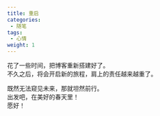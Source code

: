 ```yaml
---
title: 重启 
categories:
 - 随笔
tags:
 - 心情
weight: 1
---
```


花了一些时间，把博客重新搭建好了。  
不久之后，将会开启新的旅程，肩上的责任越来越重了。  
<!-- more -->
既然无法窥见未来，那就坦然前行。  
出发吧，在美好的春天里！  
愿好！
